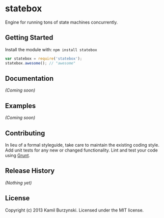 # statebox

Engine for running tons of state machines concurrently.

## Getting Started
Install the module with: `npm install statebox`

```javascript
var statebox = require('statebox');
statebox.awesome(); // "awesome"
```

## Documentation
_(Coming soon)_

## Examples
_(Coming soon)_

## Contributing
In lieu of a formal styleguide, take care to maintain the existing coding style. Add unit tests for any new or changed functionality. Lint and test your code using [Grunt](http://gruntjs.com/).

## Release History
_(Nothing yet)_

## License
Copyright (c) 2013 Kamil Burzynski. Licensed under the MIT license.
